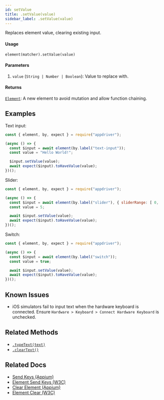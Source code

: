 ```yaml
---
id: setValue
title: .setValue(value)
sidebar_label: .setValue(value)
---
```


Replaces element value, clearing existing input.

#### Usage

```text
element(matcher).setValue(value)
```

#### Parameters

1. `value` (`String | Number | Boolean`): Value to replace with.

#### Returns

[`Element`](../element.md): A new element to avoid mutation and allow function chaining.

## Examples

Text input:

```javascript
const { element, by, expect } = require("appdriver");

(async () => {
  const $input = await element(by.label("text-input"));
  const value = "Hello World!";

  $input.setValue(value);
  await expect($input).toHaveValue(value);
})();
```

Slider:

```javascript
const { element, by, expect } = require("appdriver");

(async () => {
  const $input = await element(by.label("slider"), { sliderRange: [ 0, 10 ]});
  const value = 5;

  await $input.setValue(value);
  await expect($input).toHaveValue(value);
})();
```

Switch:

```javascript
const { element, by, expect } = require("appdriver");

(async () => {
  const $input = await element(by.label("switch"));
  const value = true;

  await $input.setValue(value);
  await expect($input).toHaveValue(value);
})();
```

## Known Issues

- iOS simulators fail to input text when the hardware keyboard is connected. Ensure `Hardware > Keyboard > Connect Hardware Keyboard` is unchecked.

## Related Methods

- [`.typeText(text)`](./typeText.md)
- [`.clearText()`](./clearText.md)

## Related Docs

- [Send Keys (Appium)](http://appium.io/docs/en/commands/element/actions/send-keys/)
- [Element Send Keys (W3C)](https://www.w3.org/TR/webdriver/#dfn-element-send-keys)
- [Clear Element (Appium)](http://appium.io/docs/en/commands/element/actions/clear/)
- [Element Clear (W3C)](https://www.w3.org/TR/webdriver/#element-clear)